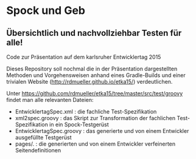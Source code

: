 # Spock und Geb

## Übersichtlich und nachvollziehbar Testen für alle!

Code zur Präsentation auf dem karlsruher Entwicklertag 2015

Dieses Repository soll nochmal die in der Präsentation dargestellten Methoden und Vorgehensweisen anhand eines Gradle-Builds und einer trivialen Website (http://rdmueller.github.io/etka15/) verdeutlichen.

Unter https://github.com/rdmueller/etka15/tree/master/src/test/groovy findet man alle relevanten Dateien:

- EntwicklertagSpec.xml : die fachliche Test-Spezifikation
- xml2spec.groovy : das Skript zur Transformation der fachlichen Test-Spezifikation in ein Spock-Testgerüst
- EntwicklertagSpec.groovy : das generierte und von einem Entwickler ausgefüllte Testgerüst
- pages/. : die generierten und von einem Entwickler verfeinerten Seitendefinitionen

